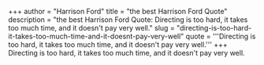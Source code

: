 +++
author = "Harrison Ford"
title = "the best Harrison Ford Quote"
description = "the best Harrison Ford Quote: Directing is too hard, it takes too much time, and it doesn't pay very well."
slug = "directing-is-too-hard-it-takes-too-much-time-and-it-doesnt-pay-very-well"
quote = '''Directing is too hard, it takes too much time, and it doesn't pay very well.'''
+++
Directing is too hard, it takes too much time, and it doesn't pay very well.
